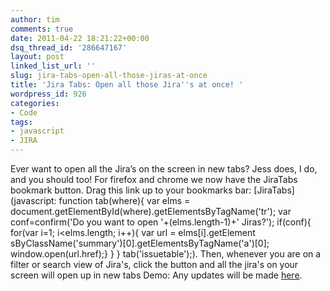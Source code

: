 ```yaml
---
author: tim
comments: true
date: 2011-04-22 18:21:22+00:00
dsq_thread_id: '286647167'
layout: post
linked_list_url: ''
slug: jira-tabs-open-all-those-jiras-at-once
title: 'Jira Tabs: Open all those Jira''s at once! '
wordpress_id: 926
categories:
- Code
tags:
- javascript
- JIRA
---
```


Ever want to open all the Jira’s on the screen in new tabs? Jess does, I do,
and you should too! For firefox and chrome we now have the JiraTabs bookmark
button. Drag this link up to your bookmarks bar: [JiraTabs](javascript:
function tab\(where\){ var elms =
document.getElementById\(where\).getElementsByTagName\('tr'\); var
conf=confirm\('Do you want to open '+\(elms.length-1\)+' Jiras?'\);
if\(conf\){ for\(var i=1; i<elms.length; i++\){ var url = elms\[i\].getElement
sByClassName\('summary'\)\[0\].getElementsByTagName\('a'\)\[0\];
window.open\(url.href\);}  } } tab\('issuetable'\);). Then, whenever you are
on a filter or search view of Jira's, click the button and all the jira's on
your screen will open up in new tabs Demo:  Any updates will be made
[here](https://bitbucket.org/broderboy/jira-tabs/src).

